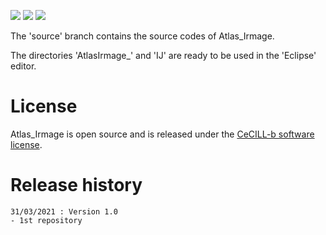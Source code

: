 [![](https://img.shields.io/badge/java-8-yellow.svg)](https://www.java.com/fr/download/)
[![](https://img.shields.io/badge/platform-Linux%2C%20OSX%2C%20Windows-orange.svg)](#)
[![](https://img.shields.io/badge/works%20with-ImageJ-1abc9c.svg)](https://imagej.nih.gov/ij/)

The 'source' branch contains the source codes of Atlas_Irmage.

The directories 'AtlasIrmage_' and 'IJ' are ready to be used in the 'Eclipse' editor.

# License

Atlas_Irmage is open source and is released under the [CeCILL-b software license](https://cecill.info/licences/Licence_CeCILL_V2.1-en.html).

# Release history

	31/03/2021 : Version 1.0
	- 1st repository
